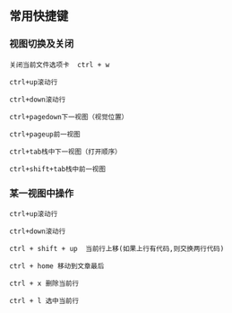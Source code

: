 ## 常用快捷键

### 视图切换及关闭
```
关闭当前文件选项卡  ctrl + w

ctrl+up滚动行

ctrl+down滚动行

ctrl+pagedown下一视图（视觉位置）

ctrl+pageup前一视图

ctrl+tab栈中下一视图（打开顺序）

ctrl+shift+tab栈中前一视图
```

### 某一视图中操作
```
ctrl+up滚动行

ctrl+down滚动行

ctrl + shift + up  当前行上移(如果上行有代码,则交换两行代码)

ctrl + home 移动到文章最后

ctrl + x 删除当前行
 
ctrl + l 选中当前行
```
   
  
